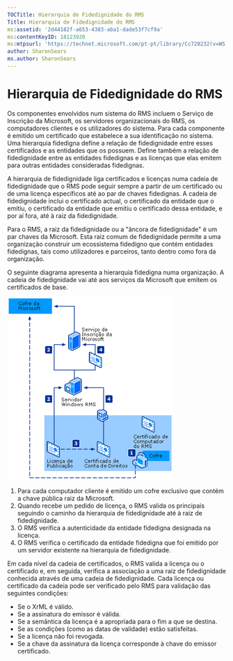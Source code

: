 ```yaml
---
TOCTitle: Hierarquia de Fidedignidade do RMS
Title: Hierarquia de Fidedignidade do RMS
ms:assetid: '2d44182f-a653-4383-aba1-dade53f7cf9a'
ms:contentKeyID: 18123920
ms:mtpsurl: 'https://technet.microsoft.com/pt-pt/library/Cc720232(v=WS.10)'
author: SharonSears
ms.author: SharonSears
---
```


Hierarquia de Fidedignidade do RMS
==================================

Os componentes envolvidos num sistema do RMS incluem o Serviço de Inscrição da Microsoft, os servidores organizacionais do RMS, os computadores clientes e os utilizadores do sistema. Para cada componente é emitido um certificado que estabelece a sua identificação no sistema. Uma hierarquia fidedigna define a relação de fidedignidade entre esses certificados e as entidades que os possuem. Define também a relação de fidedignidade entre as entidades fidedignas e as licenças que elas emitem para outras entidades consideradas fidedignas.

A hierarquia de fidedignidade liga certificados e licenças numa cadeia de fidedignidade que o RMS pode seguir sempre a partir de um certificado ou de uma licença específicos até ao par de chaves fidedignas. A cadeia de fidedignidade inclui o certificado actual, o certificado da entidade que o emitiu, o certificado da entidade que emitiu o certificado dessa entidade, e por aí fora, até à raiz da fidedignidade.

Para o RMS, a raiz da fidedignidade ou a "âncora de fidedignidade" é um par chaves da Microsoft. Esta raiz comum de fidedignidade permite a uma organização construir um ecossistema fidedigno que contém entidades fidedignas, tais como utilizadores e parceiros, tanto dentro como fora da organização.

O seguinte diagrama apresenta a hierarquia fidedigna numa organização. A cadeia de fidedignidade vai até aos serviços da Microsoft que emitem os certificados de base.

![](/security-updates/images/Cc720232.6c169175-94fb-4ec0-93bc-12748aae3ac4(WS.10).gif)
1.  Para cada computador cliente é emitido um cofre exclusivo que contém a chave pública raiz da Microsoft.
2.  Quando recebe um pedido de licença, o RMS valida os principais seguindo o caminho da hierarquia de fidedignidade até à raiz de fidedignidade.
3.  O RMS verifica a autenticidade da entidade fidedigna designada na licença.
4.  O RMS verifica o certificado da entidade fidedigna que foi emitido por um servidor existente na hierarquia de fidedignidade.

Em cada nível da cadeia de certificados, o RMS valida a licença ou o certificado e, em seguida, verifica a associação a uma raiz de fidedignidade conhecida através de uma cadeia de fidedignidade. Cada licença ou certificado da cadeia pode ser verificado pelo RMS para validação das seguintes condições:

-   Se o XrML é válido.
-   Se a assinatura do emissor é válida.
-   Se a semântica da licença é a apropriada para o fim a que se destina.
-   Se as condições (como as datas de validade) estão satisfeitas.
-   Se a licença não foi revogada.
-   Se a chave da assinatura da licença corresponde à chave do emissor certificado.
